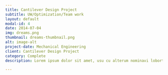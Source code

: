 ```yaml
---
title: Cantilever Design Project
subtitle: UW/Optimization/Team work 
layout: default
modal-id: 4
date: 2014-07-04
img: dreams.png
thumbnail: dreams-thumbnail.png
alt: image-alt
project-date: Mechanical Engineering
client: Cantilever Design Project
category: Complete
description: Lorem ipsum dolor sit amet, usu cu alterum nominavi lobortis. At duo novum diceret. Tantas apeirian vix et, usu sanctus postulant inciderint ut, populo diceret necessitatibus in vim. Cu eum dicam feugiat noluisse.

---
```

